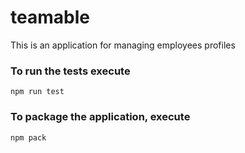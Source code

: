 # teamable
This is an application for managing employees profiles

### To run the tests execute

    npm run test

### To package the application, execute

    npm pack